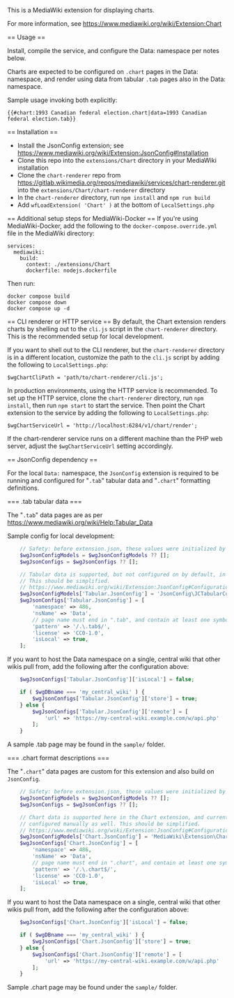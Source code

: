 This is a MediaWiki extension for displaying charts.

For more information, see https://www.mediawiki.org/wiki/Extension:Chart

== Usage ==

Install, compile the service, and configure the Data: namespace per notes below.

Charts are expected to be configured on `.chart` pages in the Data: namespace, and
render using data from tabular `.tab` pages also in the Data: namespace.

Sample usage invoking both explicitly:

```
{{#chart:1993 Canadian federal election.chart|data=1993 Canadian federal election.tab}}
```

== Installation ==
- Install the JsonConfig extension; see https://www.mediawiki.org/wiki/Extension:JsonConfig#Installation
- Clone this repo into the `extensions/Chart` directory in your MediaWiki installation
- Clone the `chart-renderer` repo from https://gitlab.wikimedia.org/repos/mediawiki/services/chart-renderer.git
  into the `extensions/Chart/chart-renderer` directory
- In the `chart-renderer` directory, run `npm install` and `npm run build`
- Add `wfLoadExtension( 'Chart' )` at the bottom of `LocalSettings.php`

== Additional setup steps for MediaWiki-Docker ==
If you're using MediaWiki-Docker, add the following to the `docker-compose.override.yml` file in the
MediaWiki directory:
```
services:
  mediawiki:
    build:
      context: ./extensions/Chart
      dockerfile: nodejs.dockerfile
```

Then run:
```
docker compose build
docker compose down
docker compose up -d
```

== CLI renderer or HTTP service ==
By default, the Chart extension renders charts by shelling out to the `cli.js` script in the
`chart-renderer` directory. This is the recommended setup for local development.

If you want to shell out to the CLI renderer, but the `chart-renderer` directory is in a different
location, customize the path to the `cli.js` script by adding the following to `LocalSettings.php`:
```
$wgChartCliPath = 'path/to/chart-renderer/cli.js';
```

In production environments, using the HTTP service is recommended. To set up the HTTP service,
clone the `chart-renderer` directory, run `npm install`, then run `npm start` to start the service.
Then point the Chart extension to the service by adding the following to `LocalSettings.php`:
```
$wgChartServiceUrl = 'http://localhost:6284/v1/chart/render';
```
If the chart-renderer service runs on a different machine than the PHP web server, adjust the
`$wgChartServiceUrl` setting accordingly.

== JsonConfig dependency ==

For the local `Data:` namespace, the `JsonConfig` extension is required to be running
and configured for "`.tab`" tabular data and "`.chart`" formatting definitions.

=== .tab tabular data ===

The "`.tab`" data pages are as per https://www.mediawiki.org/wiki/Help:Tabular_Data

Sample config for local development:

```php
	// Safety: before extension.json, these values were initialized by JsonConfig.php
	$wgJsonConfigModels = $wgJsonConfigModels ?? [];
	$wgJsonConfigs = $wgJsonConfigs ?? [];

	// Tabular data is supported, but not configured on by default, in JsonConfig.
	// This should be simplified.
	// https://www.mediawiki.org/wiki/Extension:JsonConfig#Configuration
	$wgJsonConfigModels['Tabular.JsonConfig'] = 'JsonConfig\JCTabularContent';
	$wgJsonConfigs['Tabular.JsonConfig'] = [
		'namespace' => 486,
		'nsName' => 'Data',
		// page name must end in ".tab", and contain at least one symbol
		'pattern' => '/.\.tab$/',
		'license' => 'CC0-1.0',
		'isLocal' => true,
	];
```

If you want to host the Data namespace on a single, central wiki that other wikis pull from,
add the following after the configuration above:
```php
	$wgJsonConfigs['Tabular.JsonConfig']['isLocal'] = false;

	if ( $wgDBname === 'my_central_wiki' ) {
		$wgJsonConfigs['Tabular.JsonConfig']['store'] = true;
	} else {
		$wgJsonConfigs['Tabular.JsonConfig']['remote'] = [
			'url' => 'https://my-central-wiki.example.com/w/api.php'
		];
	}
```

A sample .tab page may be found in the `sample/` folder.

=== .chart format descriptions ===

The "`.chart`" data pages are custom for this extension and also build on `JsonConfig`.

```php
	// Safety: before extension.json, these values were initialized by JsonConfig.php
	$wgJsonConfigModels = $wgJsonConfigModels ?? [];
	$wgJsonConfigs = $wgJsonConfigs ?? [];

	// Chart data is supported here in the Chart extension, and currently must be
	// configured manually as well. This should be simplified.
	// https://www.mediawiki.org/wiki/Extension:JsonConfig#Configuration
	$wgJsonConfigModels['Chart.JsonConfig'] = 'MediaWiki\Extension\Chart\JCChartContent';
	$wgJsonConfigs['Chart.JsonConfig'] = [
		'namespace' => 486,
		'nsName' => 'Data',
		// page name must end in ".chart", and contain at least one symbol
		'pattern' => '/.\.chart$/',
		'license' => 'CC0-1.0',
		'isLocal' => true,
	];
```

If you want to host the Data namespace on a single, central wiki that other wikis pull from,
add the following after the configuration above:
```php
	$wgJsonConfigs['Chart.JsonConfig']['isLocal'] = false;

	if ( $wgDBname === 'my_central_wiki' ) {
		$wgJsonConfigs['Chart.JsonConfig']['store'] = true;
	} else {
		$wgJsonConfigs['Chart.JsonConfig']['remote'] = [
			'url' => 'https://my-central-wiki.example.com/w/api.php'
		];
	}
```

Sample .chart page may be found under the `sample/` folder.
